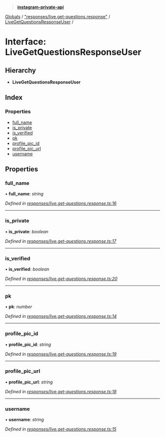 > **[instagram-private-api](../README.md)**

[Globals](../README.md) / ["responses/live.get-questions.response"](../modules/_responses_live_get_questions_response_.md) / [LiveGetQuestionsResponseUser](_responses_live_get_questions_response_.livegetquestionsresponseuser.md) /

# Interface: LiveGetQuestionsResponseUser

## Hierarchy

* **LiveGetQuestionsResponseUser**

## Index

### Properties

* [full_name](_responses_live_get_questions_response_.livegetquestionsresponseuser.md#full_name)
* [is_private](_responses_live_get_questions_response_.livegetquestionsresponseuser.md#is_private)
* [is_verified](_responses_live_get_questions_response_.livegetquestionsresponseuser.md#is_verified)
* [pk](_responses_live_get_questions_response_.livegetquestionsresponseuser.md#pk)
* [profile_pic_id](_responses_live_get_questions_response_.livegetquestionsresponseuser.md#profile_pic_id)
* [profile_pic_url](_responses_live_get_questions_response_.livegetquestionsresponseuser.md#profile_pic_url)
* [username](_responses_live_get_questions_response_.livegetquestionsresponseuser.md#username)

## Properties

###  full_name

• **full_name**: *string*

*Defined in [responses/live.get-questions.response.ts:16](https://github.com/dilame/instagram-private-api/blob/173bc62/src/responses/live.get-questions.response.ts#L16)*

___

###  is_private

• **is_private**: *boolean*

*Defined in [responses/live.get-questions.response.ts:17](https://github.com/dilame/instagram-private-api/blob/173bc62/src/responses/live.get-questions.response.ts#L17)*

___

###  is_verified

• **is_verified**: *boolean*

*Defined in [responses/live.get-questions.response.ts:20](https://github.com/dilame/instagram-private-api/blob/173bc62/src/responses/live.get-questions.response.ts#L20)*

___

###  pk

• **pk**: *number*

*Defined in [responses/live.get-questions.response.ts:14](https://github.com/dilame/instagram-private-api/blob/173bc62/src/responses/live.get-questions.response.ts#L14)*

___

###  profile_pic_id

• **profile_pic_id**: *string*

*Defined in [responses/live.get-questions.response.ts:19](https://github.com/dilame/instagram-private-api/blob/173bc62/src/responses/live.get-questions.response.ts#L19)*

___

###  profile_pic_url

• **profile_pic_url**: *string*

*Defined in [responses/live.get-questions.response.ts:18](https://github.com/dilame/instagram-private-api/blob/173bc62/src/responses/live.get-questions.response.ts#L18)*

___

###  username

• **username**: *string*

*Defined in [responses/live.get-questions.response.ts:15](https://github.com/dilame/instagram-private-api/blob/173bc62/src/responses/live.get-questions.response.ts#L15)*